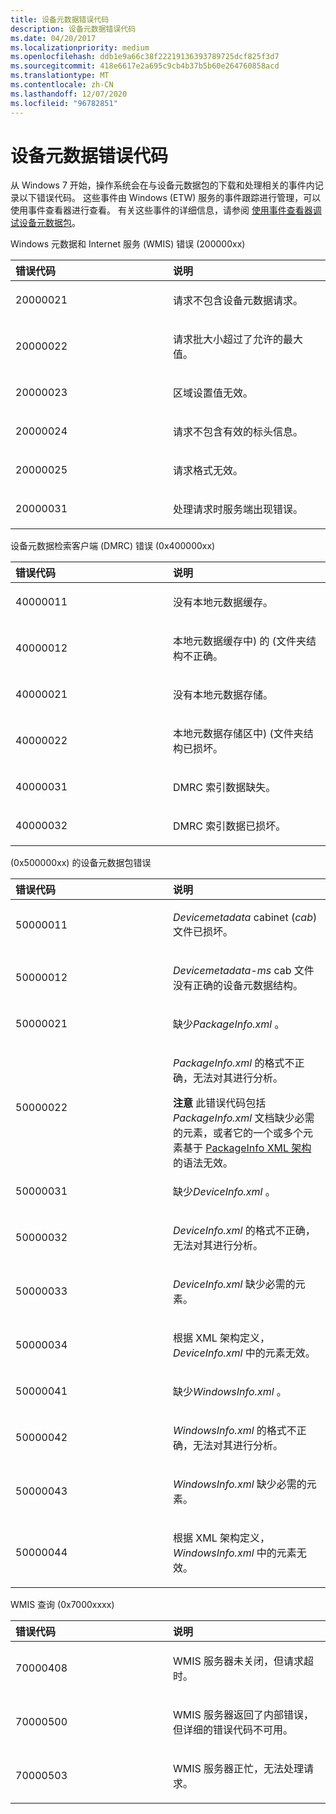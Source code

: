 ```yaml
---
title: 设备元数据错误代码
description: 设备元数据错误代码
ms.date: 04/20/2017
ms.localizationpriority: medium
ms.openlocfilehash: ddb1e9a66c38f22219136393789725dcf825f3d7
ms.sourcegitcommit: 418e6617e2a695c9cb4b37b5b60e264760858acd
ms.translationtype: MT
ms.contentlocale: zh-CN
ms.lasthandoff: 12/07/2020
ms.locfileid: "96782851"
---
```

# <a name="device-metadata-error-codes"></a>设备元数据错误代码


从 Windows 7 开始，操作系统会在与设备元数据包的下载和处理相关的事件内记录以下错误代码。 这些事件由 Windows (ETW) 服务的事件跟踪进行管理，可以使用事件查看器进行查看。 有关这些事件的详细信息，请参阅 [使用事件查看器调试设备元数据包](debugging-device-metadata-packages-by-using-event-viewer.md)。

<a href="" id="windows-metadata-and-internet-services--wmis--errors--200000xx-"></a>Windows 元数据和 Internet 服务 (WMIS) 错误 (200000xx)   
<table>
<colgroup>
<col width="50%" />
<col width="50%" />
</colgroup>
<thead>
<tr class="header">
<th align="left">错误代码</th>
<th align="left">说明</th>
</tr>
</thead>
<tbody>
<tr class="odd">
<td align="left"><p>20000021</p></td>
<td align="left"><p>请求不包含设备元数据请求。</p></td>
</tr>
<tr class="even">
<td align="left"><p>20000022</p></td>
<td align="left"><p>请求批大小超过了允许的最大值。</p></td>
</tr>
<tr class="odd">
<td align="left"><p>20000023</p></td>
<td align="left"><p>区域设置值无效。</p></td>
</tr>
<tr class="even">
<td align="left"><p>20000024</p></td>
<td align="left"><p>请求不包含有效的标头信息。</p></td>
</tr>
<tr class="odd">
<td align="left"><p>20000025</p></td>
<td align="left"><p>请求格式无效。</p></td>
</tr>
<tr class="even">
<td align="left"><p>20000031</p></td>
<td align="left"><p>处理请求时服务端出现错误。</p></td>
</tr>
</tbody>
</table>

 

<a href="" id="device-metadata-retrieval-client--dmrc--errors--0x400000xx-"></a>设备元数据检索客户端 (DMRC) 错误 (0x400000xx)   
<table>
<colgroup>
<col width="50%" />
<col width="50%" />
</colgroup>
<thead>
<tr class="header">
<th align="left">错误代码</th>
<th align="left">说明</th>
</tr>
</thead>
<tbody>
<tr class="odd">
<td align="left"><p>40000011</p></td>
<td align="left"><p>没有本地元数据缓存。</p></td>
</tr>
<tr class="even">
<td align="left"><p>40000012</p></td>
<td align="left"><p>本地元数据缓存中) 的 (文件夹结构不正确。</p></td>
</tr>
<tr class="odd">
<td align="left"><p>40000021</p></td>
<td align="left"><p>没有本地元数据存储。</p></td>
</tr>
<tr class="even">
<td align="left"><p>40000022</p></td>
<td align="left"><p>本地元数据存储区中)  (文件夹结构已损坏。</p></td>
</tr>
<tr class="odd">
<td align="left"><p>40000031</p></td>
<td align="left"><p>DMRC 索引数据缺失。</p></td>
</tr>
<tr class="even">
<td align="left"><p>40000032</p></td>
<td align="left"><p>DMRC 索引数据已损坏。</p></td>
</tr>
</tbody>
</table>

 

<a href="" id="device-metadata-package-errors--0x500000xx-"></a> (0x500000xx) 的设备元数据包错误  
<table>
<colgroup>
<col width="50%" />
<col width="50%" />
</colgroup>
<thead>
<tr class="header">
<th align="left">错误代码</th>
<th align="left">说明</th>
</tr>
</thead>
<tbody>
<tr class="odd">
<td align="left"><p>50000011</p></td>
<td align="left"><p><em>Devicemetadata</em> cabinet (<em>cab</em>) 文件已损坏。</p></td>
</tr>
<tr class="even">
<td align="left"><p>50000012</p></td>
<td align="left"><p><em>Devicemetadata-ms</em> cab 文件没有正确的设备元数据结构。</p></td>
</tr>
<tr class="odd">
<td align="left"><p>50000021</p></td>
<td align="left"><p>缺少<em>PackageInfo.xml</em> 。</p></td>
</tr>
<tr class="even">
<td align="left"><p>50000022</p></td>
<td align="left"><p><em>PackageInfo.xml</em> 的格式不正确，无法对其进行分析。</p>
<div class="alert">
<strong>注意</strong>   此错误代码包括 <em>PackageInfo.xml</em> 文档缺少必需的元素，或者它的一个或多个元素基于 <a href="/previous-versions/windows/hardware/metadata/ff549614(v=vs.85)" data-raw-source="[PackageInfo XML Schema](/previous-versions/windows/hardware/metadata/ff549614(v=vs.85))">PackageInfo XML 架构</a>的语法无效。
</div>
<div>
 
</div></td>
</tr>
<tr class="odd">
<td align="left"><p>50000031</p></td>
<td align="left"><p>缺少<em>DeviceInfo.xml</em> 。</p></td>
</tr>
<tr class="even">
<td align="left"><p>50000032</p></td>
<td align="left"><p><em>DeviceInfo.xml</em> 的格式不正确，无法对其进行分析。</p></td>
</tr>
<tr class="odd">
<td align="left"><p>50000033</p></td>
<td align="left"><p><em>DeviceInfo.xml</em> 缺少必需的元素。</p></td>
</tr>
<tr class="even">
<td align="left"><p>50000034</p></td>
<td align="left"><p>根据 XML 架构定义， <em>DeviceInfo.xml</em> 中的元素无效。</p></td>
</tr>
<tr class="odd">
<td align="left"><p>50000041</p></td>
<td align="left"><p>缺少<em>WindowsInfo.xml</em> 。</p></td>
</tr>
<tr class="even">
<td align="left"><p>50000042</p></td>
<td align="left"><p><em>WindowsInfo.xml</em> 的格式不正确，无法对其进行分析。</p></td>
</tr>
<tr class="odd">
<td align="left"><p>50000043</p></td>
<td align="left"><p><em>WindowsInfo.xml</em> 缺少必需的元素。</p></td>
</tr>
<tr class="even">
<td align="left"><p>50000044</p></td>
<td align="left"><p>根据 XML 架构定义， <em>WindowsInfo.xml</em> 中的元素无效。</p></td>
</tr>
</tbody>
</table>

 

<a href="" id="wmis-query--0x7000xxxx-"></a>WMIS 查询 (0x7000xxxx)   
<table>
<colgroup>
<col width="50%" />
<col width="50%" />
</colgroup>
<thead>
<tr class="header">
<th align="left">错误代码</th>
<th align="left">说明</th>
</tr>
</thead>
<tbody>
<tr class="odd">
<td align="left"><p>70000408</p></td>
<td align="left"><p>WMIS 服务器未关闭，但请求超时。</p></td>
</tr>
<tr class="even">
<td align="left"><p>70000500</p></td>
<td align="left"><p>WMIS 服务器返回了内部错误，但详细的错误代码不可用。</p></td>
</tr>
<tr class="odd">
<td align="left"><p>70000503</p></td>
<td align="left"><p>WMIS 服务器正忙，无法处理请求。</p></td>
</tr>
</tbody>
</table>

 

